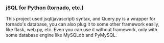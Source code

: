 ### jSQL for Python (tornado, etc.)

This project used jsql(javascript) syntax, and Query.py is a wrapper for tornado's database,
you can also plug it to some other framework easily, like flask, web.py, etc. Even you can
use it without framework, only with some database engine like MySQLdb and PyMySQL.
